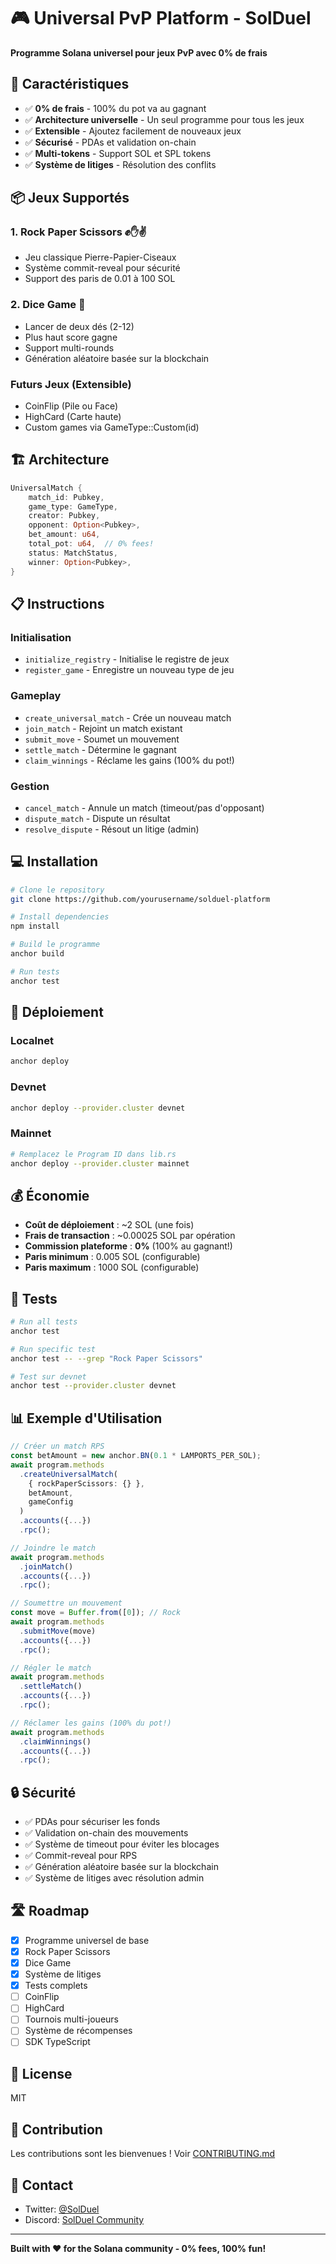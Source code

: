 # 🎮 Universal PvP Platform - SolDuel

**Programme Solana universel pour jeux PvP avec 0% de frais**

## 🚀 Caractéristiques

- ✅ **0% de frais** - 100% du pot va au gagnant
- ✅ **Architecture universelle** - Un seul programme pour tous les jeux
- ✅ **Extensible** - Ajoutez facilement de nouveaux jeux
- ✅ **Sécurisé** - PDAs et validation on-chain
- ✅ **Multi-tokens** - Support SOL et SPL tokens
- ✅ **Système de litiges** - Résolution des conflits

## 📦 Jeux Supportés

### 1. Rock Paper Scissors ✊✋✌️
- Jeu classique Pierre-Papier-Ciseaux
- Système commit-reveal pour sécurité
- Support des paris de 0.01 à 100 SOL

### 2. Dice Game 🎲
- Lancer de deux dés (2-12)
- Plus haut score gagne
- Support multi-rounds
- Génération aléatoire basée sur la blockchain

### Futurs Jeux (Extensible)
- CoinFlip (Pile ou Face)
- HighCard (Carte haute)
- Custom games via GameType::Custom(id)

## 🏗️ Architecture

```rust
UniversalMatch {
    match_id: Pubkey,
    game_type: GameType,
    creator: Pubkey,
    opponent: Option<Pubkey>,
    bet_amount: u64,
    total_pot: u64,  // 0% fees!
    status: MatchStatus,
    winner: Option<Pubkey>,
}
```

## 📋 Instructions

### Initialisation
- `initialize_registry` - Initialise le registre de jeux
- `register_game` - Enregistre un nouveau type de jeu

### Gameplay
- `create_universal_match` - Crée un nouveau match
- `join_match` - Rejoint un match existant
- `submit_move` - Soumet un mouvement
- `settle_match` - Détermine le gagnant
- `claim_winnings` - Réclame les gains (100% du pot!)

### Gestion
- `cancel_match` - Annule un match (timeout/pas d'opposant)
- `dispute_match` - Dispute un résultat
- `resolve_dispute` - Résout un litige (admin)

## 💻 Installation

```bash
# Clone le repository
git clone https://github.com/yourusername/solduel-platform

# Install dependencies
npm install

# Build le programme
anchor build

# Run tests
anchor test
```

## 🚀 Déploiement

### Localnet
```bash
anchor deploy
```

### Devnet
```bash
anchor deploy --provider.cluster devnet
```

### Mainnet
```bash
# Remplacez le Program ID dans lib.rs
anchor deploy --provider.cluster mainnet
```

## 💰 Économie

- **Coût de déploiement** : ~2 SOL (une fois)
- **Frais de transaction** : ~0.00025 SOL par opération
- **Commission plateforme** : **0%** (100% au gagnant!)
- **Paris minimum** : 0.005 SOL (configurable)
- **Paris maximum** : 1000 SOL (configurable)

## 🧪 Tests

```bash
# Run all tests
anchor test

# Run specific test
anchor test -- --grep "Rock Paper Scissors"

# Test sur devnet
anchor test --provider.cluster devnet
```

## 📊 Exemple d'Utilisation

```typescript
// Créer un match RPS
const betAmount = new anchor.BN(0.1 * LAMPORTS_PER_SOL);
await program.methods
  .createUniversalMatch(
    { rockPaperScissors: {} },
    betAmount,
    gameConfig
  )
  .accounts({...})
  .rpc();

// Joindre le match
await program.methods
  .joinMatch()
  .accounts({...})
  .rpc();

// Soumettre un mouvement
const move = Buffer.from([0]); // Rock
await program.methods
  .submitMove(move)
  .accounts({...})
  .rpc();

// Régler le match
await program.methods
  .settleMatch()
  .accounts({...})
  .rpc();

// Réclamer les gains (100% du pot!)
await program.methods
  .claimWinnings()
  .accounts({...})
  .rpc();
```

## 🔒 Sécurité

- ✅ PDAs pour sécuriser les fonds
- ✅ Validation on-chain des mouvements
- ✅ Système de timeout pour éviter les blocages
- ✅ Commit-reveal pour RPS
- ✅ Génération aléatoire basée sur la blockchain
- ✅ Système de litiges avec résolution admin

## 🛣️ Roadmap

- [x] Programme universel de base
- [x] Rock Paper Scissors
- [x] Dice Game
- [x] Système de litiges
- [x] Tests complets
- [ ] CoinFlip
- [ ] HighCard
- [ ] Tournois multi-joueurs
- [ ] Système de récompenses
- [ ] SDK TypeScript

## 📝 License

MIT

## 🤝 Contribution

Les contributions sont les bienvenues ! Voir [CONTRIBUTING.md](CONTRIBUTING.md)

## 📧 Contact

- Twitter: [@SolDuel](https://twitter.com/solduel)
- Discord: [SolDuel Community](https://discord.gg/solduel)

---

**Built with ❤️ for the Solana community - 0% fees, 100% fun!**